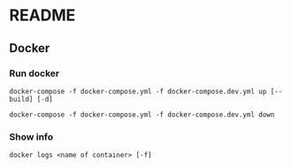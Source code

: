 # README

## Docker

### Run docker

`docker-compose -f docker-compose.yml -f docker-compose.dev.yml up [--build] [-d]`

`docker-compose -f docker-compose.yml -f docker-compose.dev.yml down`

### Show info

`docker logs <name of container> [-f]`
